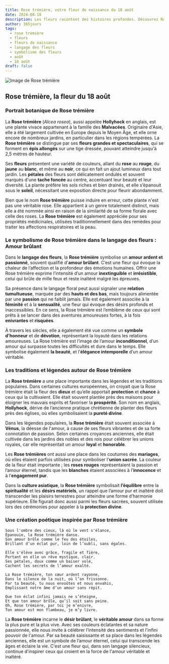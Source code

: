```yaml
---
title: Rose trémière, votre fleur de naissance du 18 août
date: 2024-08-18
description: Les fleurs racontent des histoires profondes. Découvrez Rose trémière, votre fleur de naissance du 18 août, ses symboles et récits fascinants. Plongez dans sa signification et son langage unique dans l'art floral.
author: 365jours
tags:
  - rose trémière
  - fleurs
  - fleurs de naissance
  - langage des fleurs
  - symbolisme des fleurs
  - août
  - 18 août
draft: false
---
```



![Image de Rose trémière](https://cdn.pixabay.com/photo/2020/07/01/04/55/korean-flower-5358423_640.jpg#center)


## Rose trémière, la fleur du 18 août

### Portrait botanique de Rose trémière

La **Rose trémière** (_Alcea rosea_), aussi appelée **Hollyhock** en anglais, est une plante vivace appartenant à la famille des **Malvacées**. Originaire d'Asie, elle a été largement cultivée en Europe depuis le Moyen Âge, et elle orne encore de nombreux jardins, en particulier dans les régions tempérées. La **Rose trémière** se distingue par ses **fleurs grandes et spectaculaires**, qui se forment en **épis allongés** sur une tige dressée, pouvant atteindre jusqu'à 2,5 mètres de hauteur.

Ses **fleurs** présentent une variété de couleurs, allant du **rose** au **rouge**, du **jaune** au **blanc**, et même au **noir**, ce qui en fait un ajout lumineux dans tout jardin. Les **pétales** des fleurs sont délicatement ondulés et souvent marqués d'une **tache foncée** au centre, accentuant leur beauté et leur diversité. La plante préfère les sols riches et bien drainés, et elle s’épanouit sous le **soleil**, nécessitant une exposition directe pour fleurir abondamment.

Bien que le nom **Rose trémière** puisse induire en erreur, cette plante n'est pas une véritable rose. Elle appartient à un genre totalement distinct, mais elle a été nommée ainsi en raison de la similarité de sa forme florale avec celle des roses. La **Rose trémière** est également appréciée pour ses propriétés médicinales, utilisées traditionnellement dans des remèdes pour traiter les affections respiratoires et la peau.

### Le symbolisme de Rose trémière dans le langage des fleurs : Amour brûlant

Dans le **langage des fleurs**, la **Rose trémière** symbolise un **amour ardent et passionné**, souvent qualifié d'**amour brûlant**. C’est une fleur qui évoque la chaleur de l’affection et la profondeur des émotions humaines. Offrir une Rose trémière exprime l’intensité d’un amour **inextinguible** et **irrésistible**, celui qui brûle de mille feux et reste inaltéré malgré les épreuves.

Sa présence dans le langage floral peut aussi signaler une **relation tumultueuse**, marquée par des **hauts et des bas**, mais toujours alimentée par une **passion** qui ne faiblit jamais. Elle est également associée à la **féminité** et à la **sensualité**, une fleur qui évoque des désirs profonds et inaccessibles. En ce sens, la Rose trémière est l’emblème de ceux qui sont prêts à se lancer dans des aventures amoureuses fortes, à la fois **enivrantes** et **risquées**.

À travers les siècles, elle a également été vue comme un **symbole d'honneur** et de **dévotion**, représentant la loyauté dans les relations amoureuses. La Rose trémière est l’image de l’amour **inconditionnel**, d’un amour qui surpasse toutes les difficultés et dure dans le temps. Elle symbolise également **la beauté**, et l’**élégance intemporelle** d’un amour véritable.

### Les traditions et légendes autour de Rose trémière

La **Rose trémière** a une place importante dans les légendes et les traditions populaires. Dans certaines cultures européennes, on croyait que la Rose trémière était la fleur des **dieux** et qu’elle apportait **protection** et **chance** à ceux qui la cultivaient. Elle était souvent plantée près des maisons pour éloigner les mauvais esprits et favoriser la **prospérité**. Son nom en anglais, **Hollyhock**, dérive de l’ancienne pratique chrétienne de planter des fleurs près des églises, où elles symbolisaient la **pureté divine**.

Dans les légendes populaires, la **Rose trémière** était souvent associée à **Vénus**, la déesse de l'amour, à cause de ses fleurs vibrantes et de sa forte connotation de passion. Selon certaines croyances anciennes, elle était cultivée dans les jardins des nobles et des rois pour célébrer les unions royales, car elle représentait un amour **loyal** et **honorable**.

Les **Rose trémières** ont aussi une place dans les coutumes des **mariages**, où elles étaient parfois utilisées pour symboliser l'**union sacrée**. La couleur de la fleur était importante ; les **roses rouges** représentaient la passion et l’amour éternel, tandis que les **blanches** étaient associées à l’**innocence** et à l’**engagement pur**.

Dans la **culture asiatique**, la **Rose trémière** symbolisait **l’équilibre** entre la **spiritualité** et les **désirs matériels**, un rappel que l’amour pur et inaltéré doit transcender les plaisirs terrestres pour atteindre une forme d’harmonie supérieure. Elle figurait donc aussi parmi les fleurs sacrées, souvent utilisée lors des cérémonies pour appeler à la **protection divine**.

### Une création poétique inspirée par Rose trémière

```
Sous l'ombre des cieux, là où le vent s'élance,
Épanouie, la Rose trémière danse.
Son amour brûle comme le feu des étoiles,
Brillant d’un éclat pur, loin de l’oubli, sans égales.

Elle s'élève avec grâce, fragile et fière,
Portant en elle un rêve mystique, clair.
Ses pétales, doux comme un baiser volé,
Cachent les secrets de l’amour exalté.

La Rose trémière, ton cœur ardent rayonne,
Dans le silence de la nuit, où l’on frissonne.
Par ta beauté, tu nous envoûtes et nous envahis,
Emplissant notre âme d’un amour sans répit.

Que ton éclat infini jamais ne s’éteigne,
Et que ton amour brûle, qu’il soit sans peine.
Oh, Rose trémière, par toi je m’enivre,
Ton amour est mon flambeau, je m’y livre.
```

La **Rose trémière** incarne le **désir brûlant**, le **véritable amour** dans sa forme la plus pure et la plus vive. Avec ses couleurs éclatantes et sa nature passionnée, elle nous invite à célébrer l’intensité des sentiments et l'infini pouvoir de l'amour. Par sa beauté saisissante et sa place dans les légendes anciennes, elle est un symbole de l’amour éternel, celui qui transcende les âges et éclaire la vie. C'est une fleur qui, dans son langage silencieux, continue d'inspirer ceux qui croient en la force de l'amour véritable et inaltéré.

